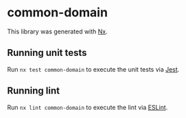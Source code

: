 # common-domain

This library was generated with [Nx](https://nx.dev).

## Running unit tests

Run `nx test common-domain` to execute the unit tests via [Jest](https://jestjs.io).

## Running lint

Run `nx lint common-domain` to execute the lint via [ESLint](https://eslint.org/).
